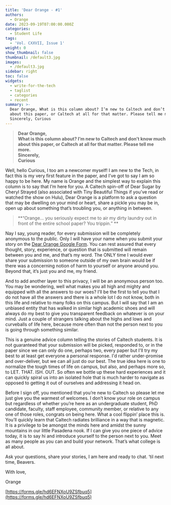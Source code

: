 ```yaml
---
title: 'Dear Orange - #1'
authors:
  - Orange
date: 2023-09-19T07:00:00.000Z
categories:
  - Student Life
tags:
  - 'Vol. CXXVII, Issue 1'
weight: 0
show_thumbnail: false
thumbnail: /default3.jpg
images:
  - /default3.jpg
sidebar: right
toc: false
widgets:
  - write-for-the-tech
  - taglist
  - categories
  - recent
summary: >-
  Dear Orange, What is this column about? I’m new to Caltech and don’t know much
  about this paper, or Caltech at all for that matter. Please tell me more.
  Sincerely, Curious
---
```


> **Dear Orange,**\
> **What is this column about? I’m new to Caltech and don’t know much about this paper, or Caltech at all for that matter. Please tell me more.**\
> **Sincerely,**\
> **Curious**

Well, hello Curious, I too am a newcomer myself! I am new to the Tech, in fact this is my very first feature in the paper, and I’ve got to say I am so happy to be here. My name is Orange and the simplest way to explain this column is to say that I’m here for you. A Caltech spin-off of Dear Sugar by Cheryl Strayed (also associated with Tiny Beautiful Things if you’ve read or watched the show on Hulu), Dear Orange is a platform to ask a question that may be dwelling on your mind or heart, share a pickle you may be in, open up about something that’s troubling you, or anything in between.

> **“Orange… you seriously expect me to air my dirty laundry out in front of the entire school paper? You trippin.” **

Nay I say, young reader, for every submission will be completely anonymous to the public. Only I will have your name when you submit your story on the [Dear Orange Google Form](https://forms.gle/hd6EFNXoU9ZSfbuq5). You can rest assured that every thought, story, experience, or question that is submitted will remain between you and me, and that’s my word. The ONLY time I would ever share your submission to someone outside of my own brain would be if there was a concerning notion of harm to yourself or anyone around you. Beyond that, it’s just you and me, my friend.

And to add another layer to this privacy, I will be an anonymous person too. You may be wondering, well what makes you all high and mighty and equipped with all the answers to our woes? I’ll be the first to tell you that I do not have all the answers and there is a whole lot I do not know, both in this life and relative to many folks on this campus. But I will say that I am an unbiased entity that has walked in similar high academic shoes and will always do my best to give you transparent feedback on whatever is on your mind. Just a couple of strangers talking about the highs and lows and curveballs of life here, because more often than not the person next to you is going through something similar.

This is a genuine advice column telling the stories of Caltech students. It is not guaranteed that your submission will be picked, responded to, or in the paper since we can only do one, perhaps two, every paper but I'll try my best to at least get everyone a personal response. I'd rather under-promise and over-deliver, but we can all just do our best. The true idea here is one to normalize the tough times of life on campus, but also, and perhaps more so, to LET. THAT. ISH. OUT. So often we bottle up these hard experiences and it can quickly spiral us into an isolated hole that is much harder to navigate as opposed to getting it out of ourselves and addressing it head on.

Before I sign off, you mentioned that you’re new to Caltech so please let me just give you the warmest of welcomes. I don’t know your role on campus but regardless of whether you’re here as an undergraduate student, PhD candidate, faculty, staff employee, community member, or relative to any one of those roles, congrats on being here. What a cool flippin’ place this is. You’ll quickly learn that Caltech radiates brilliance in a way that is magnetic. It is a privilege to be amongst the minds here and amidst the sunny mountains in our little Pasadena nook. If I can give you one piece of advice today, it is to say hi and introduce yourself to the person next to you. Meet as many people as you can and build your network. That’s what college is all about.

Ask your questions, share your stories, I am here and ready to chat. ‘til next time, Beavers.

With love,

Orange

[https://forms.gle/hd6EFNXoU9ZSfbuq5](https://forms.gle/hd6EFNXoU9ZSfbuq5)
